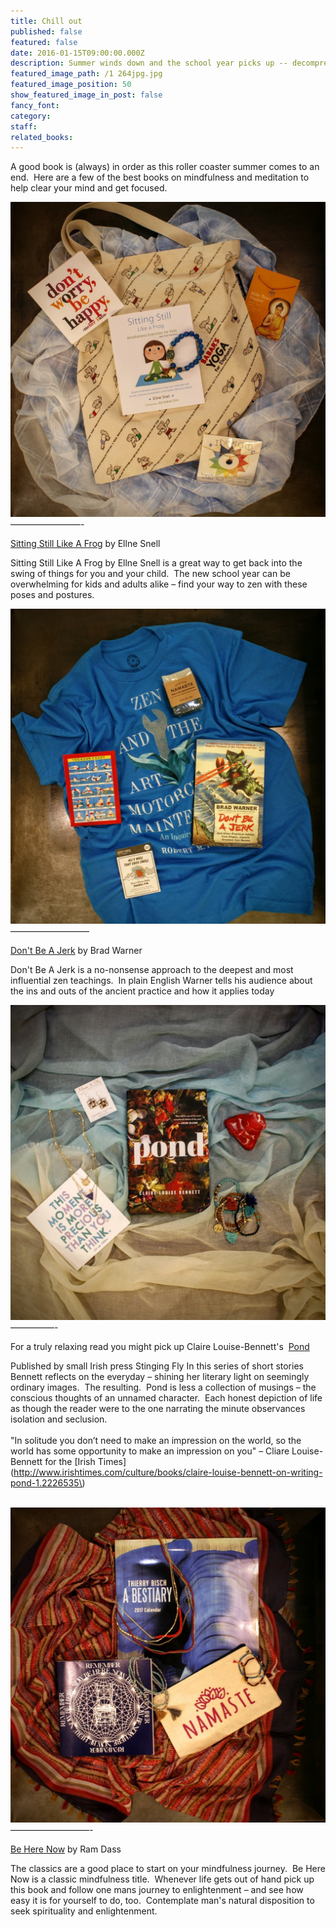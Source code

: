 ```yaml
---
title: Chill out
published: false
featured: false
date: 2016-01-15T09:00:00.000Z
description: Summer winds down and the school year picks up -- decompress with these zen titles
featured_image_path: /1 264jpg.jpg
featured_image_position: 50
show_featured_image_in_post: false
fancy_font:
category:
staff:
related_books:
---
```



A good book is (always) in order as this roller coaster summer comes to an end.&nbsp; Here are a few of the best books on mindfulness and meditation to help clear your mind and get focused.

![](/uploads/versions/1-30---x----1209-1209x---.jpg)————————-

[Sitting Still Like A Frog](http://www.brooklinebooksmith-shop.com/book/9781611800586) by Ellne Snell

Sitting Still Like A Frog by Ellne Snell is a great way to get back into the swing of things for you and your child.&nbsp; The new school year can be overwhelming for kids and adults alike – find your way to zen with these poses and postures.&nbsp;

![](/uploads/versions/1-146---x----1410-1410x---.jpg)—————————

[Don't Be A Jerk](http://www.brooklinebooksmith-shop.com/book/9781608683888) by Brad Warner

Don't Be A Jerk is a no-nonsense approach to the deepest and most influential zen teachings.&nbsp; In plain English Warner tells his audience about the ins and outs of the ancient practice and how it applies today

![](/uploads/versions/1-215---x----1286-1286x---.jpg)
<br>—————-

For a truly relaxing read you might pick up Claire Louise-Bennett's&nbsp; [Pond](http://www.brooklinebooksmith-shop.com/book/9780399575891)

Published by small Irish press Stinging Fly In this series of short stories Bennett reflects on the everyday – shining her literary light on seemingly ordinary images.&nbsp; The resulting.&nbsp; Pond is less a collection of musings – the conscious thoughts of an unnamed character.&nbsp; Each honest depiction of life as though the reader were to the one narrating the minute observances isolation and seclusion.
<br>
<br>"In solitude you don’t need to make an impression on the world, so the world has some opportunity to make an impression on you" – Cliare Louise-Bennett for the [Irish Times](http://www.irishtimes.com/culture/books/claire-louise-bennett-on-writing-pond-1.2226535\)
<br>&nbsp;

![](/uploads/versions/1-66---x----1149-1149x---.jpg)—————————-

[Be Here Now](http://www.brooklinebooksmith-shop.com/book/9780517543054) by Ram Dass

The classics are a good place to start on your mindfulness journey.&nbsp; Be Here Now is a classic mindfulness title.&nbsp; Whenever life gets out of hand pick up this book and follow one mans journey to enlightenment – and see how easy it is for yourself to do, too.&nbsp; Contemplate man's natural disposition to seek spirituality and enlightenment.